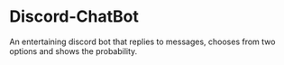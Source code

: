 # Discord-ChatBot
An entertaining discord bot that replies to messages, chooses from two options and shows the probability.
